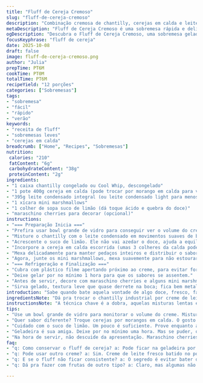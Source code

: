 ```yaml
---
title: "Fluff de Cereja Cremoso"
slug: "fluff-de-cereja-cremoso"
description: "Combinação cremosa de chantilly, cerejas em calda e leite condensado com toque de marshmallows que traz textura leve e sabor doce marcante. Uma sobremesa gelada sem abacaxi, com uma pitada de limão para equilibrar o doce. Perfeita para festas, fácil e rápida; rende bastante e agrada multidões. Indicada para quem gosta de sobremesas com contraste entre cremoso e macio. Ideal para dias quentes, mantém frescor na geladeira por horas. Troca o leite condensado tradicional por a versão light para reduzir açúcar sem perder cremosidade. Consistência ajustada pela mistura delicada, sem bater demais para não perder o ar; funciona como um mousse simples, cheio de personalidade."
metaDescription: "Fluff de Cereja Cremoso é uma sobremesa rápida e deliciosa. Combina cerejas, chantilly e um toque de limão. Perfeita para festas."
ogDescription: "Descubra o Fluff de Cereja Cremoso, uma sobremesa gelada que agrada a todos. Sabor intenso e textura leve."
focusKeyphrase: "fluff de cereja"
date: 2025-10-08
draft: false
image: fluff-de-cereja-cremoso.png
author: "Julia"
prepTime: PT6M
cookTime: PT0M
totalTime: PT6M
recipeYield: "12 porções"
categories: ["Sobremesas"]
tags:
- "sobremesa"
- "fácil"
- "rápido"
- "verão"
keywords:
- "receita de fluff"
- "sobremesas leves"
- "cerejas em calda"
breadcrumb: ["Home", "Recipes", "Sobremesas"]
nutrition: 
 calories: "210"
 fatContent: "6g"
 carbohydrateContent: "38g"
 proteinContent: "2g"
ingredients:
- "1 caixa chantilly congelado ou Cool Whip, descongelado"
- "1 pote 400g cereja em calda (pode trocar por morango em calda para variação)"
- "395g leite condensado integral (ou leite condensado light para menos doce)"
- "1 xícara mini marshmallows"
- "1 colher de sopa suco de limão (dá toque ácido e quebra do doce)"
- "maraschino cherries para decorar (opcional)"
instructions:
- "=== Preparação Inicia ==="
- "Prefira usar bowl grande de vidro para conseguir ver o volume do creme. Não use batedeira aqui; misture manualmente com espátula para manter ar."
- "Misture o chantilly com o leite condensado em movimentos suaves de baixo para cima. Evite bater com força para não perder leveza."
- "Acrescente o suco de limão. Ele não vai azedar o doce, ajuda a equilibrar e dar frescor; você sente o aroma cítrico no creme logo que mistura."
- "Incorpore a cereja em calda escorrida (umas 3 colheres da calda podem entrar para dar umidade, mas não exagere; pode amolecer demais)."
- "Mexa delicadamente para manter pedaços inteiros e distribuir o sabor."
- "Agora, junte os mini marshmallows, mexa suavemente para não estourar eles; eles trazem textura macia e crocante ao mesmo tempo."
- "=== Refrigeração e Finalização ==="
- "Cubra com plástico filme apertando próximo ao creme, para evitar formação de cristais de gelo na geladeira."
- "Deixe gelar por no mínimo 1 hora para que os sabores se assentem."
- "Antes de servir, decore com maraschino cherries e alguns mini marshmallows extras para dar contraste visual e um toque convidativo."
- "Sirva gelado, textura leve que quase derrete na boca; fica bem metalizado na luz da geladeira, sinal de cremosidade perfeita."
introduction: "Sabe quando bate aquela vontade de algo doce, fresco, fácil e que não demande forno? O fluff de cereja é essa resposta rápida da minha cozinha. Aprendi a não usar abacaxi, porque pode amargar e altera a textura. A cereja em calda vira estrela com seu sabor intenso e a doçura do leite condensado casa com a leveza do chantilly. Mini marshmallows adicionam textura e fazem a sobremesa ganhar aquela pitada divertida que crianças e adultos adoram. Para um toque a mais, experimente um pouco do suco de limão para cortar o doce, resultado surpreendente que equilibra tudo. Cresceu no meu repertório com tentativas que me ensinaram o valor da mistura delicada para não perder a leveza do creme suspenso no ar."
ingredientsNote: "Dá pra trocar o chantilly industrial por creme de leite fresco batido em casa, só cuidado para não bater muito, o ponto é quase picos suaves. A cereja pode ser substituída por morango em calda, que traz sabor mais suave. O leite condensado light reduz o impacto do açúcar sem mexer na cremosidade. Marshmallows sempre mini, porque derretem melhor e espalham a textura com mais uniformidade. Se quiser ousar, uma pitada de noz-moscada ralada acrescenta profundidade, mas não exagera para não perder o espírito leve da receita. Aproveite para usar bowls grandes para facilitar a mistura e evitar derramamentos. Sempre armazene coberto para preservar a textura e sabor, e evitar 'congelar' na geladeira."
instructionsNote: "A técnica chave é a dobra, aquelas misturas lentas e cuidadosas, que seguram o ar no creme — passo fundamental para que não vire líquido ou pesado. Sempre escorra a calda das frutas para que o fluff não fique aguado, mas guarde um pouco; pode voltar aos poucos para ajustar a umidade. O suco de limão é o trunfo: use pouco e prove, o cítrico equilibra a doçura sem dominar. Refrigeração não só dá consistência, como junta os sabores; 1 hora é o mínimo, ideal seria 2 a 3 horas para melhor resultado. Na hora de servir, decorar é quase meditação visual: maraschino cherries dão charme e o contraste com o branco do fluff é lindo. Caso tudo dê errado, serve como parfait em taças com biscoitos, porque o sabor fica lá, só a textura muda."
tips:
- "Use um bowl grande de vidro para monitorar o volume do creme. Misture lentamente com uma espátula. Isso mantém ar. O toque delicado é crucial. Batedeira não é boa aqui. Resista à tentação de bater. O resultado precisa de leveza."
- "Quer sabor diferente? Troque cerejas por morangos em calda. O gosto fica mais suave. Sempre escorra bem a fruta. Calda demais deixa o fluff aguado. Pode usar um pouco só para molhar. Mas não exagere, senão perde a textura."
- "Cuidado com o suco de limão. Um pouco é suficiente. Prove enquanto adiciona. O cítrico corta o doce, traz frescor. Não deixe dominar. Se sentir que ficou forte, coloque um pouco de leite condensado extra. Ajustar é parte do processo."
- "Geladeira é sua amiga. Deixe por no mínimo uma hora. Mas se puder, o ideal são duas a três. Isso intensifica os sabores, a textura fica ótima. E o visual? Metalizado quando gelado é garantia de cremosidade."
- "Na hora de servir, não descuide da apresentação. Maraschino cherries dão um charme. Mini marshmallows extras ajudam no contraste visual. Coloque cuidadosamente. Realce a beleza do fluff. Uma decoração simples, mas poderosa."
faq:
- "q: Como conservar o fluff de cereja? a: Pode ficar na geladeira por até 3 dias. Sempre coberto. Isso evita formação de cristais. Se perceber que virou líquido, adicione um pouco mais de chantilly batido."
- "q: Pode usar outro creme? a: Sim. Creme de leite fresco batido no ponto certo é uma opção. Mas cuidado para não exagerar na mistura, o ponto certo é chave para leveza."
- "q: E se o fluff não ficar consistente? a: O segredo é evitar bater demais. Mistura manual é O caminho. Se está mole, mais geladeira. Deixa gelar mais um tempo. Essa técnica faz toda a diferença."
- "q: Dá pra fazer com frutas de outro tipo? a: Claro, mas algumas não funcionam bem. Abacaxi pode amargar e estragar a textura. Frutas como kiwi ou pêssego são boas, mas só em pequenas quantidades."

---
```

